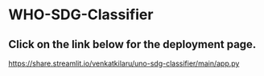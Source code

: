 # WHO-SDG-Classifier
## Click on the link below for the deployment page.

https://share.streamlit.io/venkatkilaru/uno-sdg-classifier/main/app.py
